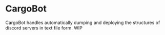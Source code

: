 # CargoBot
 CargoBot handles automatically dumping and deploying the structures of discord servers in text file form. WIP
